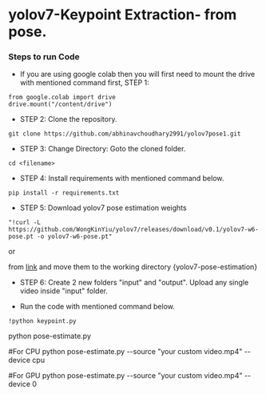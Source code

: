 # yolov7-Keypoint Extraction- from pose.

### Steps to run Code
- If you are using google colab then you will first need to mount the drive with mentioned command first,
STEP 1:
```
from google.colab import drive
drive.mount("/content/drive")
```
- STEP 2: Clone the repository.
```
git clone https://github.com/abhinavchoudhary2991/yolov7pose1.git
```

- STEP 3: Change Directory: Goto the cloned folder.
```
cd <filename>
```


- STEP 4: Install requirements with mentioned command below.

```
pip install -r requirements.txt
```

- STEP 5: Download yolov7 pose estimation weights 
```
"!curl -L https://github.com/WongKinYiu/yolov7/releases/download/v0.1/yolov7-w6-pose.pt -o yolov7-w6-pose.pt"
```
or

from [link](https://github.com/WongKinYiu/yolov7/releases/download/v0.1/yolov7-w6-pose.pt) and move them to the working directory {yolov7-pose-estimation}

- STEP 6: Create 2 new folders "input" and "output". Upload any single video inside "input" folder.

- Run the code with mentioned command below.
```
!python keypoint.py 
```


python pose-estimate.py


#For CPU
python pose-estimate.py --source "your custom video.mp4" --device cpu

#For GPU
python pose-estimate.py --source "your custom video.mp4" --device 0




